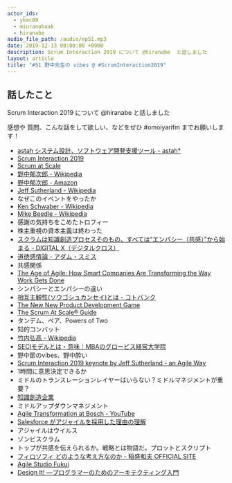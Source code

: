```yaml
---
actor_ids:
  - ykmc09
  - miuranobuak
  - hiranabe
audio_file_path: /audio/ep51.mp3
date: 2019-12-13 00:00:00 +0900
description: Scrum Interaction 2019 について @hiranabe  と話しました
layout: article
title: "#51 野中先生の vibes @ #ScrumInteraction2019"
---
```


## 話したこと
Scrum Interaction 2019 について @hiranabe  と話しました

感想や 質問、こんな話をして欲しい、などをぜひ #omoiyarifm までお願いします！

- [astah システム設計、ソフトウェア開発支援ツール - astah*](http://astah.change-vision.com/ja/)
- [Scrum Interaction 2019](https://scruminc.jp/event/jp/)
- [Scrum at Scale](https://www.scrumatscale.com/)
- [野中郁次郎 - Wikipedia](https://ja.wikipedia.org/wiki/%E9%87%8E%E4%B8%AD%E9%83%81%E6%AC%A1%E9%83%8E)
- [野中郁次郎 - Amazon](https://amzn.to/2RG6oPD)
- [Jeff Sutherland - Wikipedia](https://en.wikipedia.org/wiki/Jeff_Sutherland)
- なぜこのイベントをやったか
- [Ken Schwaber - Wikipedia](https://en.wikipedia.org/wiki/Ken_Schwaber)
- [Mike Beedle - Wikipedia](https://en.wikipedia.org/wiki/Mike_Beedle)
- 感謝の気持ちをこめたトロフィー
- 株主重視の資本主義は終わった
- [スクラムは知識創造プロセスそのもの、すべては“エンパシー（共感）”から始まる - DIGITAL X（デジタルクロス）](https://dcross.impress.co.jp/docs/talk/001157.html)
- [道徳感情論 - アダム・スミス](https://amzn.to/2RB7PP2)
- 共感関係
- [The Age of Agile: How Smart Companies Are Transforming the Way Work Gets Done](https://amzn.to/38lU3Wq)
- シンパシーとエンパシーの違い
- [相互主観性(ソウゴシュカンセイ)とは - コトバンク](https://kotobank.jp/word/%E7%9B%B8%E4%BA%92%E4%B8%BB%E8%A6%B3%E6%80%A7-552284)
- [The New New Product Development Game](https://hbr.org/1986/01/the-new-new-product-development-game)
- [The Scrum At Scale® Guide](https://www.scrumatscale.com/scrum-at-scale-guide-read-online/)
- タンデム、ペア、Powers of Two
- 知的コンバット
- [竹内弘高 - Wikipedia](https://ja.wikipedia.org/wiki/%E7%AB%B9%E5%86%85%E5%BC%98%E9%AB%98)
- [SECIモデルとは・意味｜MBAのグロービス経営大学院](https://mba.globis.ac.jp/about_mba/glossary/detail-11667.html)
- 野中節のvibes、野中酔い
- [Scrum Interaction 2019 keynote by Jeff Sutherland - an Agile Way](https://anagileway.com/2019/11/10/scrum-interaction-2019-keynote-by-jeff-sutherland/)
- 1時間に意思決定できるか
- ミドルのトランスレーションレイヤーはいらない？ミドルマネジメントが重要？
- [知識創造企業](https://amzn.to/2RAbKfe)
- ミドルアップダウンマネジメント
- [Agile Transformation at Bosch - YouTube](https://www.youtube.com/watch?v=jYpAVKgqFig)
- [Salesforce がアジャイルを採用した理由の理解](https://trailhead.salesforce.com/ja/content/learn/modules/salesforce-agile-basics/understand-why-salesforce-adopted-agile)
- アジャイルはウイルス
- ゾンビスクラム
- トップが共感を伝えられるか。戦略とは物語だ。プロットとスクリプト
- [フィロソフィ どのような考え方なのか - 稲盛和夫 OFFICIAL SITE](https://www.kyocera.co.jp/inamori/philosophy/philosophy01.html)
- [Agile Studio Fukui](https://www.asf.esm.co.jp/)
- [Design It! ―プログラマーのためのアーキテクティング入門](https://amzn.to/38m4Ik4)